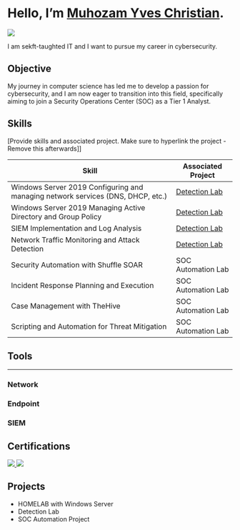 # Hello, I’m [Muhozam Yves Christian](https://https://github.com/muhoz).


<a href="www.linkedin.com/in/yves-christian-muhozam"><img src="https://img.shields.io/badge/-LinkedIn-0072b1?&style=for-the-badge&logo=linkedin&logoColor=white" /></a>

I am sekft-taughted IT and I want to pursue my career in cybersecurity.

## Objective

My journey in computer science has led me to develop a passion for cybersecurity, and I am now eager to transition into this field, specifically aiming to join a Security Operations Center (SOC) as a Tier 1 Analyst.

## Skills
[Provide skills and associated project. Make sure to hyperlink the project - Remove this afterwards]]

| Skill                                         | Associated Project         |
|-----------------------------------------------|----------------------------|
| Windows Server 2019 Configuring and managing network services (DNS, DHCP, etc.)        | <a href="https://google.com">Detection Lab</a>|
| Windows Server 2019 Managing Active Directory and Group Policy         | <a href="https://google.com">Detection Lab</a>|
| SIEM Implementation and Log Analysis          | <a href="https://google.com">Detection Lab</a>|
| Network Traffic Monitoring and Attack Detection | <a href="https://google.com">Detection Lab</a>|
| Security Automation with Shuffle SOAR         | SOC Automation Lab|
| Incident Response Planning and Execution      | SOC Automation Lab|
| Case Management with TheHive                  | SOC Automation Lab|
| Scripting and Automation for Threat Mitigation | SOC Automation Lab|

## Tools
----

### Network
<!--
<div>
    <img src="https://img.shields.io/badge/-Wireshark-1679A7?&style=for-the-badge&logo=Wireshark&logoColor=white" />
    <img src="https://img.shields.io/badge/-Suricata-EF3B2D?&style=for-the-badge&logo=Suricata&logoColor=white" />
    <img src="https://img.shields.io/badge/-Zeek-777BB4?&style=for-the-badge&logo=Zeek&logoColor=white" />
</div>
!-->

### Endpoint
<!--
<div>
    <img src="https://img.shields.io/badge/-Microsoft_Defender_for_Endpoint-00A4EF?&style=for-the-badge&logo=Microsoft&logoColor=white" />
    <img src="https://img.shields.io/badge/-Velociraptor-4B275F?&style=for-the-badge&logo=Velociraptor&logoColor=white" />
</div>
!-->

### SIEM
<!--
<div>
    <img src="https://img.shields.io/badge/-Microsoft_Sentinel-0078D4?&style=for-the-badge&logo=Microsoft&logoColor=white" />
    <img src="https://img.shields.io/badge/-Splunk-000000?&style=for-the-badge&logo=Splunk&logoColor=white" />
    <img src="https://img.shields.io/badge/-Elastic-005571?&style=for-the-badge&logo=Elastic&logoColor=white" />
</div>
!-->

## Certifications

<div>
  <a href="https://www.credly.com/badges/49690431-1562-4de7-9dac-0386e95d819f/public_url" target="_blank">
    <img src="https://img.shields.io/badge/-Security%2B-FF0000?&style=for-the-badge&logo=CompTIA&logoColor=white" />
  </a>
  <a href="https://www.credly.com/badges/7240bd56-f555-44eb-9fff-3909b78a9355/linked_in_profile" target="_blank">
    <img src="https://img.shields.io/badge/-ISC%C2%B2-007ACC?style=for-the-badge&logo=ISC2&logoColor=white" />
  </a>
</div>

## Projects
- HOMELAB with Windows Server
- Detection Lab
- SOC Automation Project
